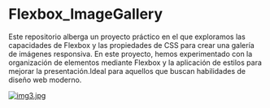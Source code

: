 # Flexbox_ImageGallery
Este repositorio alberga un proyecto práctico en el que exploramos las capacidades de Flexbox y las propiedades de CSS para crear una galería de imágenes responsiva. En este proyecto, hemos experimentado con la organización de elementos mediante Flexbox y la aplicación de estilos para mejorar la presentación.Ideal para aquellos que buscan habilidades de diseño web moderno.

[![img3.jpg](https://i.postimg.cc/rwqJ8TNF/img3.jpg)](https://postimg.cc/Ln0fTrWr)
